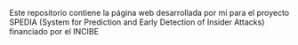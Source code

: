 Este repositorio contiene la página web desarrollada por mí para el proyecto SPEDIA (System for Prediction and Early Detection of Insider Attacks) financiado por el INCIBE
